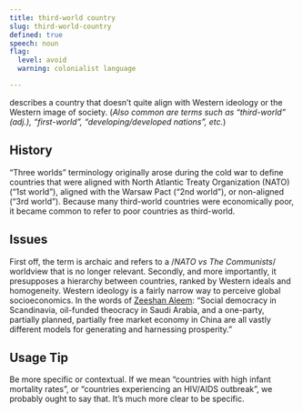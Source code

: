 ```yaml
---
title: third-world country
slug: third-world-country
defined: true
speech: noun
flag:
  level: avoid
  warning: colonialist language

---
```


describes a country that doesn’t quite align with Western ideology or the Western image of society. (_Also common are terms such as “third-world” (adj.), “first-world”, “developing/developed nations”, etc._)

## History

“Three worlds” terminology originally arose during the cold war to define countries that were aligned with North Atlantic Treaty Organization (NATO) (“1st world”), aligned with the Warsaw Pact (“2nd world”), or non-aligned (“3rd world”). Because many third-world countries were economically poor, it became common to refer to poor countries as third-world.

## Issues

First off, the term is archaic and refers to a /_NATO vs The Communists_/ worldview that is no longer relevant. Secondly, and more importantly, it presupposes a hierarchy between countries, ranked by Western ideals and homogeneity. Western ideology is a fairly narrow way to perceive global socioeconomics. In the words of [Zeeshan Aleem](_https://www.mic.com/articles/107686/why-you-shouldn-t-call-poor-nations-third-world-countries_): “Social democracy in Scandinavia, oil-funded theocracy in Saudi Arabia, and a one-party, partially planned, partially free market economy in China are all vastly different models for generating and harnessing prosperity.”

## Usage Tip

Be more specific or contextual. If we mean “countries with high infant mortality rates”, or “countries experiencing an HIV/AIDS outbreak”, we probably ought to say that. It’s much more clear to be specific.
